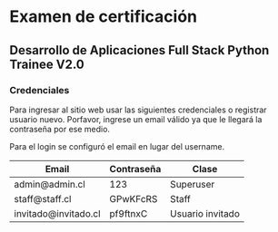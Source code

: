 # Examen de certificación 
## Desarrollo de Aplicaciones Full Stack Python Trainee V2.0

### Credenciales
Para ingresar al sitio web usar las siguientes credenciales o registrar usuario nuevo. 
Porfavor, ingrese un email válido ya que le llegará la contraseña por ese medio.

Para el login se configuró el email en lugar del username.

<table>
    <thead>
          <th>Email</th>
          <th>Contraseña</th>
          <th>Clase</th>
    </thead>
    <tbody>
          <tr>
            <td>admin@admin.cl</td>
            <td>123</td>
            <td>Superuser</td>
          </tr>
          <tr>
            <td>staff@staff.cl</td>
            <td>GPwKFcRS</td>
            <td>Staff</td>
          </tr>
          <tr>
            <td>invitado@invitado.cl</td>
            <td>pf9ftnxC</td>
            <td>Usuario invitado</td>
          </tr>
    </tbody>
</table>
